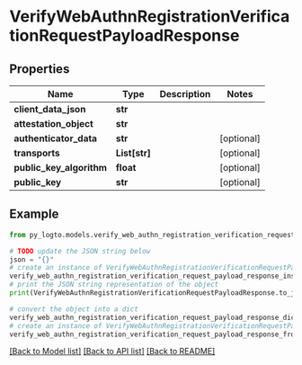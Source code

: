 # VerifyWebAuthnRegistrationVerificationRequestPayloadResponse


## Properties

Name | Type | Description | Notes
------------ | ------------- | ------------- | -------------
**client_data_json** | **str** |  | 
**attestation_object** | **str** |  | 
**authenticator_data** | **str** |  | [optional] 
**transports** | **List[str]** |  | [optional] 
**public_key_algorithm** | **float** |  | [optional] 
**public_key** | **str** |  | [optional] 

## Example

```python
from py_logto.models.verify_web_authn_registration_verification_request_payload_response import VerifyWebAuthnRegistrationVerificationRequestPayloadResponse

# TODO update the JSON string below
json = "{}"
# create an instance of VerifyWebAuthnRegistrationVerificationRequestPayloadResponse from a JSON string
verify_web_authn_registration_verification_request_payload_response_instance = VerifyWebAuthnRegistrationVerificationRequestPayloadResponse.from_json(json)
# print the JSON string representation of the object
print(VerifyWebAuthnRegistrationVerificationRequestPayloadResponse.to_json())

# convert the object into a dict
verify_web_authn_registration_verification_request_payload_response_dict = verify_web_authn_registration_verification_request_payload_response_instance.to_dict()
# create an instance of VerifyWebAuthnRegistrationVerificationRequestPayloadResponse from a dict
verify_web_authn_registration_verification_request_payload_response_from_dict = VerifyWebAuthnRegistrationVerificationRequestPayloadResponse.from_dict(verify_web_authn_registration_verification_request_payload_response_dict)
```
[[Back to Model list]](../README.md#documentation-for-models) [[Back to API list]](../README.md#documentation-for-api-endpoints) [[Back to README]](../README.md)



